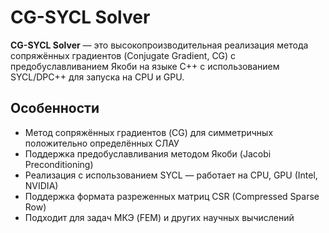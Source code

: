 # CG-SYCL Solver 

**CG-SYCL Solver** — это высокопроизводительная реализация метода сопряжённых градиентов (Conjugate Gradient, CG) с предобуславливанием Якоби на языке C++ с использованием SYCL/DPC++ для запуска на CPU и GPU.

##  Особенности

-  Метод сопряжённых градиентов (CG) для симметричных положительно определённых СЛАУ
-  Поддержка предобуславливания методом Якоби (Jacobi Preconditioning)
-  Реализация с использованием SYCL — работает на CPU, GPU (Intel, NVIDIA)
-  Поддержка формата разреженных матриц CSR (Compressed Sparse Row)
-  Подходит для задач МКЭ (FEM) и других научных вычислений
